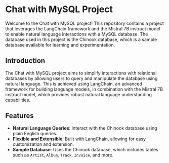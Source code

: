 # Chat with MySQL Project

Welcome to the Chat with MySQL project! This repository contains a project that leverages the LangChain framework and the Mistral 7B instruct model to enable natural language interactions with a MySQL database. The database used in this project is the Chinook database, which is a sample database available for learning and experimentation.

## Introduction

The Chat with MySQL project aims to simplify interactions with relational databases by allowing users to query and manipulate the database using natural language. This is achieved using LangChain, an advanced framework for building language models, in combination with the Mistral 7B instruct model, which provides robust natural language understanding capabilities.


## Features

- **Natural Language Queries**: Interact with the Chinook database using plain English queries.
- **Flexible and Extensible**: Built with LangChain, allowing for easy customization and extension.
- **Sample Database**: Uses the Chinook database, which includes tables such as `Artist`, `Album`, `Track`, `Invoice`, and more.